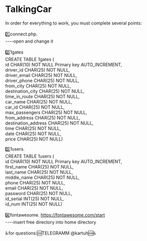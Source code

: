 # TalkingCar
In order for everything to work, you must complete several points:<br>
<br>
1️⃣connect.php. <br>
----open and change it<br>
<br>
2️⃣1gates  <br>
CREATE TABLE 1gates ( <br>
    id CHAR(10) NOT NULL Primary key AUTO_INCREMENT, <br>
    driver_id CHAR(25) NOT NULL, <br>
    driver_email CHAR(25) NOT NULL, <br>
    driver_phone CHAR(25) NOT NULL, <br>
    from_city CHAR(25) NOT NULL, <br>
    destination_city CHAR(25) NOT NULL, <br>
    time_in_route CHAR(25) NOT NULL, <br>
    car_name CHAR(25) NOT NULL, <br>
    car_id CHAR(25) NOT NULL, <br>
    max_passengers CHAR(25) NOT NULL, <br> 
    from_address CHAR(25) NOT NULL,<br>
    destination_address CHAR(25) NOT NULL,<br> 
    time CHAR(25) NOT NULL, <br>
    date CHAR(25) NOT NULL, <br>
    price CHAR(25) NOT NULL)<br>


3️⃣1users. <br>
CREATE TABLE 1users ( <br>
    id CHAR(10) NOT NULL Primary key AUTO_INCREMENT, <br>
    first_name CHAR(25) NOT NULL, <br>
    last_name CHAR(25) NOT NULL, <br>
    middle_name CHAR(25) NOT NULL, <br>
    phone CHAR(25) NOT NULL, <br>
    email CHAR(25) NOT NULL, <br>
    password CHAR(25) NOT NULL, <br>
    id_serial INT(25) NOT NULL, <br>
    id_num INT(25) NOT NULL) <br>
<BR>
4️⃣fontawesome. https://fontawesome.com/start<br>
----insert free directory into home directory<br>
<br>
♿️for questions:🆘TELEGRAMM @kartuh🆘♿️
